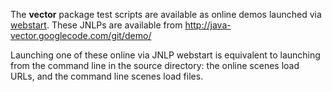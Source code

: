 The **vector** package test scripts are available as online demos launched via [webstart](http://www.java.com/).  These JNLPs are available from http://java-vector.googlecode.com/git/demo/

Launching one of these online via JNLP webstart is equivalent to launching from the command line in the source directory: the online scenes load URLs, and the command line scenes load files.
